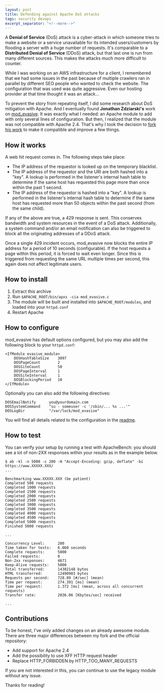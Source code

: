 ```yaml
---
layout: post
title: Defending against Apache DoS attacks
tags: security devops
excerpt_separator: "<!--more-->"
---
```


A **Denial of Service** (DoS) attack is a cyber-attack in which someone tries to make a website or a service unavailable
for its intended users/customers by flooding a server with a huge number of requests. It's comparable to
a **Distributed Denial of Service** (DDoS) attack, but that last one is run from many different sources. This makes
the attacks much more difficult to counter.

<!--more-->

While I was working on an AWS infrastructure for a client, I remembered that we had some issues in the past because of
multiple crawlers ran in parallel by different SEO people who wanted to check the website. The configuration that was
used was quite aggressive. Even our hosting provider at that time thought it was an attack...

To prevent the story from repeating itself, I did some research about DoS mitigation with Apache. And I eventually
found **Jonathan Zdziarski's** work on [mod_evasive](https://github.com/jzdziarski/mod_evasive). It was exactly what I
needed: an Apache module to add with only several lines of configuration. But then, I realized that the module was
not compatible with Apache 2.4. That's why I took the decision to
[fork his work](https://github.com/ajardin/mod_evasive) to make it compatible and improve a few things.

How it works
------------
A web hit request comes in. The following steps take place:

- The IP address of the requestor is looked up on the temporary blacklist.
- The IP address of the requestor and the URI are both hashed into a "key". A lookup is performed in the listener's
internal hash table to determine if the same host has requested this page more than once within the past 1 second.
- The IP address of the requestor is hashed into a "key". A lookup is performed in the listener's internal hash table
to determine if the same host has requested more than 50 objects within the past second (from the same child).

If any of the above are true, a 429 response is sent. This conserves bandwidth and system resources in the event of
a DoS attack. Additionally, a system command and/or an email notification can also be triggered to block all the
originating addresses of a DDoS attack.

Once a single 429 incident occurs, mod_evasive now blocks the entire IP address for a period of 10 seconds
(configurable). If the host requests a page within this period, it is forced to wait even longer. Since this is
triggered from requesting the same URL multiple times per second, this again does not affect legitimate users.

How to install
--------------
1. Extract this archive
2. Run `$APACHE_ROOT/bin/apxs -cia mod_evasive.c`
3. The module will be built and installed into `$APACHE_ROOT/modules`, and loaded into your `httpd.conf`
4. Restart Apache

How to configure
----------------
mod_evasive has default options configured, but you may also add the following block to your `httpd.conf`:
```
<IfModule evasive_module>
    DOSHashTableSize    3097
    DOSPageCount        2
    DOSSiteCount        50
    DOSPageInterval     1
    DOSSiteInterval     1
    DOSBlockingPeriod   10
</IfModule>
```

Optionally you can also add the following directives:

```
DOSEmailNotify      you@yourdomain.com
DOSSystemCommand    "su - someuser -c '/sbin/... %s ...'"
DOSLogDir           "/var/lock/mod_evasive"
```

You will find all details related to the configuration in
the [readme](https://github.com/ajardin/mod_evasive/blob/master/README.md).

How to test
-----------
You can verify your setup by running a test with ApacheBench: you should see a lot of non-2XX responses within your
results as in the example below.

```
$ ab -kl -n 5000 -c 200 -H "Accept-Encoding: gzip, deflate" -bi https://www.XXXXX.XXX/
...

Benchmarking www.XXXXX.XXX (be patient)
Completed 500 requests
Completed 1000 requests
Completed 1500 requests
Completed 2000 requests
Completed 2500 requests
Completed 3000 requests
Completed 3500 requests
Completed 4000 requests
Completed 4500 requests
Completed 5000 requests
Finished 5000 requests

...

Concurrency Level:      200
Time taken for tests:   6.860 seconds
Complete requests:      5000
Failed requests:        0
Non-2xx responses:      4671
Keep-Alive requests:    5000
Total transferred:      14302148 bytes
HTML transferred:       12490903 bytes
Requests per second:    728.89 [#/sec] (mean)
Time per request:       274.391 [ms] (mean)
Time per request:       1.372 [ms] (mean, across all concurrent requests)
Transfer rate:          2036.06 [Kbytes/sec] received

...
```

Contributions
-------------
To be honest, I've only added changes on an already awesome module. There are three major differences between my fork
and the official repository:
- Add support for Apache 2.4
- Add the possibility to use XFF HTTP request header
- Replace HTTP_FORBIDDEN by HTTP_TOO_MANY_REQUESTS

If you are not interested in this, you can continue to use the legacy module without any issue.

Thanks for reading!
